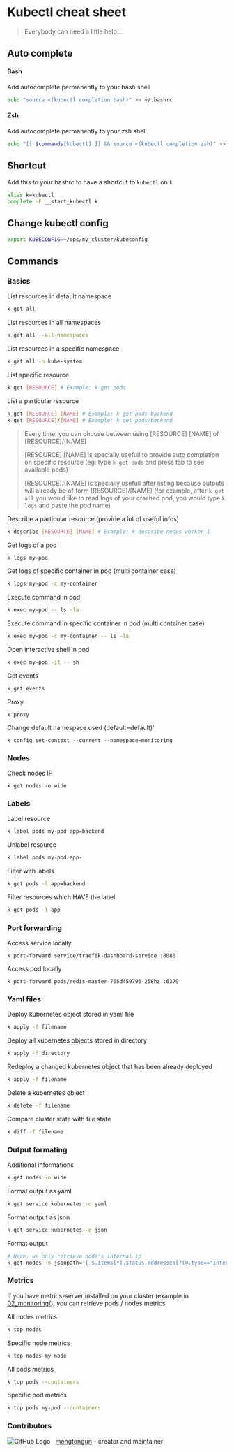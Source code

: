 # Kubectl cheat sheet

> Everybody can need a little help...

## Auto complete

#### Bash

Add autocomplete permanently to your bash shell

```bash
echo "source <(kubectl completion bash)" >> ~/.bashrc
```

#### Zsh

Add autocomplete permanently to your zsh shell

```bash
echo "[[ $commands[kubectl] ]] && source <(kubectl completion zsh)" >> ~/.zshrc
```

## Shortcut

Add this to your bashrc to have a shortcut to  `kubectl` on `k`

```bash
alias k=kubectl
complete -F __start_kubectl k
```

## Change kubectl config

```bash
export KUBECONFIG=~/ops/my_cluster/kubeconfig
```

## Commands

### Basics

List resources in default namespace

```bash
k get all
```

List resources in all namespaces

```bash
k get all --all-namespaces
```

List resources in a specific namespace

```bash
k get all -n kube-system
```

List specific resource

```bash
k get [RESOURCE] # Example: k get pods
```

List a particular resource

```bash
k get [RESOURCE] [NAME] # Example: k get pods backend
k get [RESOURCE]/[NAME] # Example: k get pods/backend
```

> Every time, you can choose between using [RESOURCE] [NAME] of [RESOURCE]/[NAME]
>
> [RESOURCE] [NAME] is specially usefull to provide auto completion on specific resource (eg: type `k get pods` and press tab to see available pods)
>
> [RESOURCE]/[NAME] is specially usefull after listing because outputs will already be of form [RESOURCE]/[NAME] (for example, after `k get all` you would like to read logs of your crashed pod, you would type `k logs` and paste the pod name)

Describe a particular resource (provide a lot of useful infos)

```bash
k describe [RESOURCE] [NAME] # Example: k describe nodes worker-1
```

Get logs of a pod

```bash
k logs my-pod
```

Get logs of specific container in pod (multi container case)

```bash
k logs my-pod -c my-container
```

Execute command in pod

```bash
k exec my-pod -- ls -la
```

Execute command in specific container in pod (multi container case)

```bash
k exec my-pod -c my-container -- ls -la
```

Open interactive shell in pod

```bash
k exec my-pod -it -- sh
```

Get events

```bash
k get events
```

Proxy

```
k proxy
```

Change default namespace used (default=default)'

```
k config set-context --current --namespace=monitoring
```

### Nodes

Check nodes IP

```
k get nodes -o wide
```

### Labels

Label resource

```bash
k label pods my-pod app=backend
```

Unlabel resource

```bash
k label pods my-pod app-
```

Filter with labels

```bash
k get pods -l app=backend
```

Filter resources which HAVE the label

```bash
k get pods -l app
```

### Port forwarding

Access service locally

```
k port-forward service/traefik-dashboard-service :8080
```

Access pod locally

```
k port-forward pods/redis-master-765d459796-258hz :6379
```

### Yaml files

Deploy kubernetes object stored in yaml file

```bash
k apply -f filename
```

Deploy all kubernetes objects stored in directory

```bash
k apply -f directory
```

Redeploy a changed kubernetes object that has been already deployed

```bash
k apply -f filename
```

Delete a kubernetes object

```bash
k delete -f filename
```

Compare cluster state with file state
```bash
k diff -f filename
```

### Output formating

Additional informations

```bash
k get nodes -o wide
```

Format output as yaml

```bash
k get service kubernetes -o yaml
```

Format output as json

```bash
k get service kubernetes -o json
```

Format output

```bash
# Here, we only retrieve node's internal ip
k get nodes -o jsonpath='{ $.items[*].status.addresses[?(@.type=="InternalIP")].address }'
```

### Metrics

If you have metrics-server installed on your cluster (example in [02_monitoring/](https://github.com/mengtongun/ops/tree/master/02_monitoring)), you can retrieve pods / nodes metrics

All nodes metrics

```bash
k top nodes
```

Specific node metrics

```bash
k top nodes my-node
```

All pods metrics

```bash
k top pods --containers
```

Specific pod metrics

```bash
k top pods my-pod --containers
```

### Contributors

![GitHub Logo](https://github.com/mengtongun.png?size=30) &nbsp; [mengtongun](https://github.com/mengtongun) - creator and maintainer
